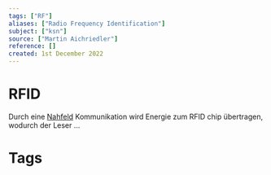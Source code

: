 ```yaml
---
tags: ["RF"]
aliases: ["Radio Frequency Identification"]
subject: ["ksn"]
source: ["Martin Aichriedler"]
reference: []
created: 1st December 2022
---
```


# RFID

Durch eine [Nahfeld](hf-technik/ksn%20(5)/Antenne.md) Kommunikation wird Energie zum RFID chip übertragen, wodurch der Leser ...

# Tags